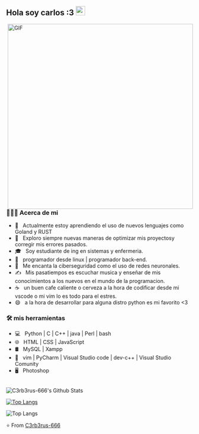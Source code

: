<h2> Hola soy carlos :3  <img src="https://github.com/C3rb3rus-666/C3rb3rus-666/blob/master/Hi.gif" width="25"></h2>
<img align="right" alt="GIF" src="https://raw.githubusercontent.com/C3rb3rus-666/C3rb3rus-666/blob/master/gif3.gif" width="500"/>

<h3> 👨🏻‍💻 Acerca de mi </h3>

- 🔭 &nbsp; Actualmente estoy aprendiendo el uso de nuevos lenguajes como Goland y RUST
- 🤔 &nbsp; Exploro siempre nuevas maneras de optimizar mis proyectosy corregir mis errores pasados.
- 🎓 &nbsp; Soy estudiante de ing en sistemas y enfermeria.
- 💼 &nbsp; programador desde linux | programador back-end.
- 🌱 &nbsp; Me encanta la ciberseguridad como el uso de redes neuronales.
- ✍️ &nbsp; Mis pasatiempos es escuchar musica y enseñar de mis conocimientos a los nuevos en el mundo de la programacion.
- ☕ &nbsp; un buen cafe caliente o cerveza a la hora de codificar desde mi vscode o mi vim lo es todo para el estres. 
- 😄 &nbsp; a la hora de desarrollar para alguna distro python es mi favorito <3 

<h3>🛠 mis herramientas</h3>

- 💻 &nbsp; Python | C | C++ | java | Perl | bash    
- 🌐 &nbsp; HTML | CSS | JavaScript  
- 🛢 &nbsp; MySQL | Xampp
- 🔧 &nbsp; vim | PyCharm | Visual Studio code | dev-c++ | Visual Studio Comunity 
- 🖥 &nbsp; Photoshop 

<br>

<img align="center" src="https://github-readme-stats.vercel.app/api?username=C3rb3rus-666&include_all_commits=true&count_private=true&show_icons=true&line_height=20&title_color=7A7ADB&icon_color=2234AE&text_color=D3D3D3&bg_color=0,000000,130F40" alt="C3rb3rus-666's Github Stats">

</br>

[![Top Langs](https://github-readme-stats.vercel.app/api/top-langs/?username=C3rb3rus-666&layout=compact&text_color=daf7dc&bg_color=151515)](https://github.com/C3rb3rus-666/github-readme-stats)

![Top Langs](https://github-readme-stats.vercel.app/api/top-langs/?username=C3rb3rus-666&theme=radical&title_color=8E2DE2&text_color=fff)


⭐️ From [C3rb3rus-666](https://github.com/C3rb3rus-666)
